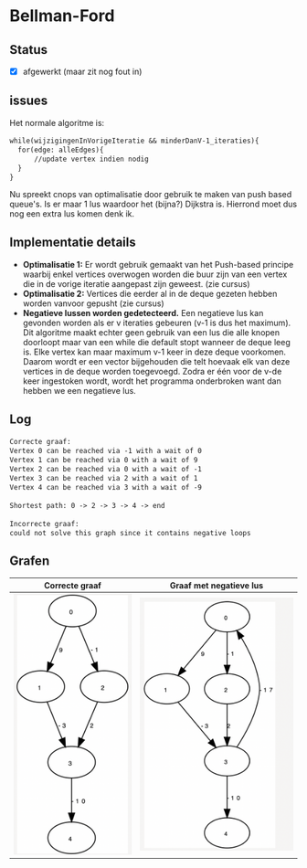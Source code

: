 # Bellman-Ford

## Status
- [x] afgewerkt (maar zit nog fout in)

## issues
Het normale algoritme is:
```
while(wijzigingenInVorigeIteratie && minderDanV-1_iteraties){
  for(edge: alleEdges){
      //update vertex indien nodig
  }
}
```
Nu spreekt cnops van optimalisatie door gebruik te maken van push based queue's. Is er maar 1 lus waardoor het (bijna?) Dijkstra is. Hierrond moet dus nog een extra lus komen denk ik.

## Implementatie details
- **Optimalisatie 1:** Er wordt gebruik gemaakt van het Push-based principe waarbij enkel vertices overwogen worden die buur zijn van een vertex die in de vorige iteratie aangepast zijn geweest. (zie cursus)
- **Optimalisatie 2:** Vertices die eerder al in de deque gezeten hebben worden vanvoor gepusht (zie cursus)
- **Negatieve lussen worden gedetecteerd.** Een negatieve lus kan gevonden worden als er v iteraties gebeuren (v-1 is dus het maximum). Dit algoritme maakt echter geen gebruik van een lus die alle knopen doorloopt maar van een while die default stopt wanneer
de deque leeg is. Elke vertex kan maar maximum v-1 keer in deze deque voorkomen. Daarom wordt er een vector bijgehouden die telt hoevaak elk van deze vertices in de deque worden toegevoegd. Zodra er één voor de v-de keer ingestoken wordt, wordt het programma onderbroken
want dan hebben we een negatieve lus. 

## Log
```
Correcte graaf:
Vertex 0 can be reached via -1 with a wait of 0
Vertex 1 can be reached via 0 with a wait of 9
Vertex 2 can be reached via 0 with a wait of -1
Vertex 3 can be reached via 2 with a wait of 1
Vertex 4 can be reached via 3 with a wait of -9

Shortest path: 0 -> 2 -> 3 -> 4 -> end

Incorrecte graaf:
could not solve this graph since it contains negative loops
```

## Grafen
Correcte graaf           |  Graaf met negatieve lus
:-------------------------:|:-------------------------:
![correcte graaf](./correcteGraaf.png) | ![graaf met negatieve lus](./GraphWithNegLoop.png)


